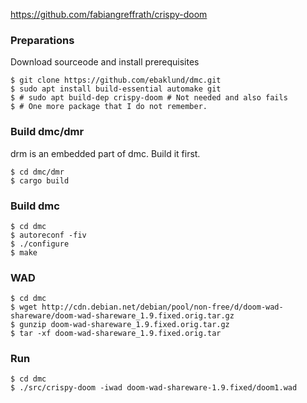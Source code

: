 
https://github.com/fabiangreffrath/crispy-doom

### Preparations
Download sourceode and install prerequisites
```
$ git clone https://github.com/ebaklund/dmc.git
$ sudo apt install build-essential automake git
$ # sudo apt build-dep crispy-doom # Not needed and also fails
$ # One more package that I do not remember.
```

### Build dmc/dmr
drm is an embedded part of dmc. Build it first.
```
$ cd dmc/dmr
$ cargo build
```

### Build dmc
```
$ cd dmc
$ autoreconf -fiv
$ ./configure
$ make
```

### WAD
```
$ cd dmc
$ wget http://cdn.debian.net/debian/pool/non-free/d/doom-wad-shareware/doom-wad-shareware_1.9.fixed.orig.tar.gz
$ gunzip doom-wad-shareware_1.9.fixed.orig.tar.gz
$ tar -xf doom-wad-shareware_1.9.fixed.orig.tar
```

### Run
```
$ cd dmc
$ ./src/crispy-doom -iwad doom-wad-shareware-1.9.fixed/doom1.wad
```
